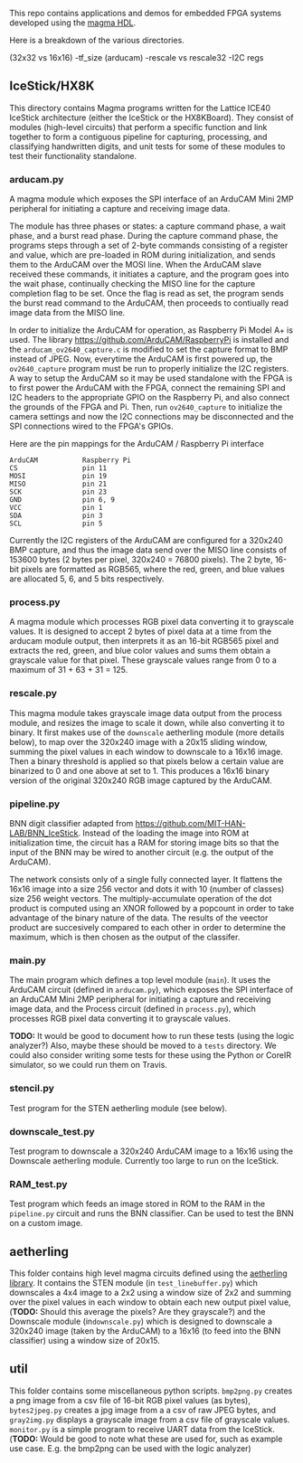 This repo contains applications and demos for embedded FPGA systems developed using the [magma HDL](https://github.com/phanrahan/magma).

Here is a breakdown of the various directories.

(32x32 vs 16x16)
-tf_size (arducam)
-rescale vs rescale32
-I2C regs


## IceStick/HX8K
This directory contains Magma programs written for the Lattice ICE40 IceStick architecture (either the IceStick or the HX8KBoard). They consist of modules (high-level circuits) that perform a specific function and link together to form a contiguous pipeline for capturing, processing, and classifying handwritten digits, and unit tests for some of these modules to test their functionality standalone.

### arducam.py
A magma module which exposes the SPI interface of an ArduCAM Mini 2MP  peripheral for initiating a capture and receiving image data. 

The module has three phases or states: a capture command phase, a wait phase, and a burst read phase. During the capture command phase, the programs steps through a set of 2-byte commands consisting of a register and value, which are pre-loaded in ROM during initialization, and sends them to the ArduCAM over the MOSI line. When the ArduCAM slave received these commands, it initiates a capture, and the program goes into the wait phase, continually checking the MISO line for the capture completion flag to be set. Once the flag is read as set, the program sends the burst read command to the ArduCAM, then proceeds to contiually read image data from the MISO line.

In order to initialize the ArduCAM for operation, as Raspberry Pi Model A+ is used. The library https://github.com/ArduCAM/RaspberryPi is installed and the `arducam_ov2640_capture.c` is modified to set the capture format to BMP instead of JPEG. Now, everytime the ArduCAM is first powered up, the `ov2640_capture` program must be run to properly initialize the I2C registers. A way to setup the ArduCAM so it may be used standalone with the FPGA is to first power the ArduCAM with the FPGA, connect the remaining SPI and I2C headers to the appropriate GPIO on the Raspberry Pi, and also connect the grounds of the FPGA and Pi. Then, run `ov2640_capture` to initialize the camera settings and now the I2C connections may be disconnected and the SPI connections wired to the FPGA's GPIOs.

Here are the pin mappings for the ArduCAM / Raspberry Pi interface
```
ArduCAM           Raspberry Pi 
CS                pin 11
MOSI              pin 19
MISO              pin 21
SCK               pin 23
GND               pin 6, 9
VCC               pin 1
SDA               pin 3
SCL               pin 5
```

Currently the I2C registers of the ArduCAM are configured for a 320x240 BMP capture, and thus the image data send over the MISO line consists of 153600 bytes (2 bytes per pixel, 320x240 = 76800 pixels). The 2 byte, 16-bit pixels are formatted as RGB565, where the red, green, and blue values are allocated 5, 6, and 5 bits respectively. 

### process.py
A magma module which processes RGB pixel data converting it to grayscale values. It is designed to accept 2 bytes of pixel data at a time from the arducam module output, then interprets it as an 16-bit RGB565 pixel and extracts the red, green, and blue color values and sums them obtain a grayscale value for that pixel. These grayscale values range from 0 to a maximum of 31 + 63 + 31 = 125. 

### rescale.py
This magma module takes grayscale image data output from the process module, and resizes the image to scale it down, while also converting it to binary. It first makes use of the `downscale` aetherling module (more details below), to map over the 320x240 image with a 20x15 sliding window, summing the pixel values in each window to downscale to a 16x16 image. Then a binary threshold is applied so that pixels below a certain value are binarized to 0 and one above at set to 1. This produces a 16x16 binary version of the original 320x240 RGB image captured by the ArduCAM.

### pipeline.py
BNN digit classifier adapted from https://github.com/MIT-HAN-LAB/BNN_IceStick.
Instead of the loading the image into ROM at initialization time, the circuit
has a RAM for storing image bits so that the input of the BNN may be wired to
another circuit (e.g. the output of the ArduCAM).

The network consists only of a single fully connected layer. It flattens the 16x16 image into a size 256 vector and dots it with 10 (number of classes) size 256 weight vectors. The multiply-accumulate operation of the dot product is computed using an XNOR followed by a popcount in order to take advantage of the binary nature of the data. The results of the veector product are succesively compared to each other in order to determine the maximum, which is then chosen as the output of the classifer.

### main.py
The main program which defines a top level module (`main`).  It uses the
ArduCAM circuit (defined in `arducam.py`), which exposes the SPI interface of
an ArduCAM Mini 2MP peripheral for initiating a capture and receiving image
data, and the Process circuit (defined in `process.py`), which processes RGB
pixel data converting it to grayscale values. 

**TODO:** It would be good to document how to run these tests (using the logic
analyzer?) Also, maybe these should be moved to a `tests` directory. We could
also consider writing some tests for these using the Python or CoreIR
simulator, so we could run them on Travis.
### stencil.py
Test program for the STEN aetherling module (see below).

### downscale_test.py
Test program to downscale a 320x240 ArduCAM image to a 16x16 using the
Downscale aetherling module. Currently too large to run on the IceStick.

### RAM_test.py
Test program which feeds an image stored in ROM to the RAM in the `pipeline.py`
circuit and runs the BNN classifier. Can be used to test the BNN on a custom image. 

## aetherling
This folder contains high level magma circuits defined using the [aetherling
library](https://github.com/David-Durst/aetherling). It contains the STEN
module (in `test_linebuffer.py`) which downscales a 4x4 image to a 2x2 using a
window size of 2x2 and summing over the pixel values in each window to obtain
each new output pixel value, 
(**TODO:** Should this average the pixels? Are they grayscale?)
and the Downscale module (in`downscale.py`) which
is designed to downscale a 320x240 image (taken by the ArduCAM) to a 16x16 (to
feed into the BNN classifier) using a window size of 20x15. 

## util
This folder contains some miscellaneous python scripts. `bmp2png.py` creates a
png image from a csv file of 16-bit RGB pixel values (as bytes),
`bytes2jpeg.py` creates a jpg image from a a csv of raw JPEG bytes, and
`gray2img.py` displays a grayscale image from a csv file of grayscale values.
`monitor.py` is a simple program to receive UART data from the IceStick.
(**TODO:** Would be good to note what these are used for, such as example use
case. E.g. the bmp2png can be used with the logic analyzer)
